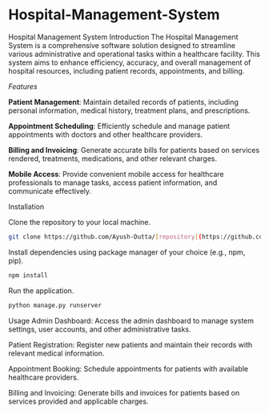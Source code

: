 # Hospital-Management-System


Hospital Management System
Introduction
The Hospital Management System is a comprehensive software solution designed to streamline various administrative and operational tasks within a healthcare facility. This system aims to enhance efficiency, accuracy, and overall management of hospital resources, including patient records, appointments, and billing.

_Features_

**Patient Management**: Maintain detailed records of patients, including personal information, medical history, treatment plans, and prescriptions.

**Appointment Scheduling**: Efficiently schedule and manage patient appointments with doctors and other healthcare providers.

**Billing and Invoicing**: Generate accurate bills for patients based on services rendered, treatments, medications, and other relevant charges.

**Mobile Access**: Provide convenient mobile access for healthcare professionals to manage tasks, access patient information, and communicate effectively.


Installation

Clone the repository to your local machine.

```bash
git clone https://github.com/Ayush-Dutta/[repository](https://github.com/Ayush-Dutta/Hospital-Management-System.git)
```


Install dependencies using package manager of your choice (e.g., npm, pip).

```bash
npm install
```


Run the application.


```python
python manage.py runserver
```

Usage
Admin Dashboard: Access the admin dashboard to manage system settings, user accounts, and other administrative tasks.

Patient Registration: Register new patients and maintain their records with relevant medical information.

Appointment Booking: Schedule appointments for patients with available healthcare providers.

Billing and Invoicing: Generate bills and invoices for patients based on services provided and applicable charges.
